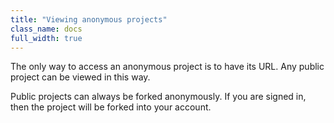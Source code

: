 ```yaml
---
title: "Viewing anonymous projects"
class_name: docs
full_width: true
---
```


The only way to access an anonymous project is to have its URL. Any public project can be viewed in this way. 

Public projects can always be forked anonymously. If you are signed in, then the project will be forked into your account.

